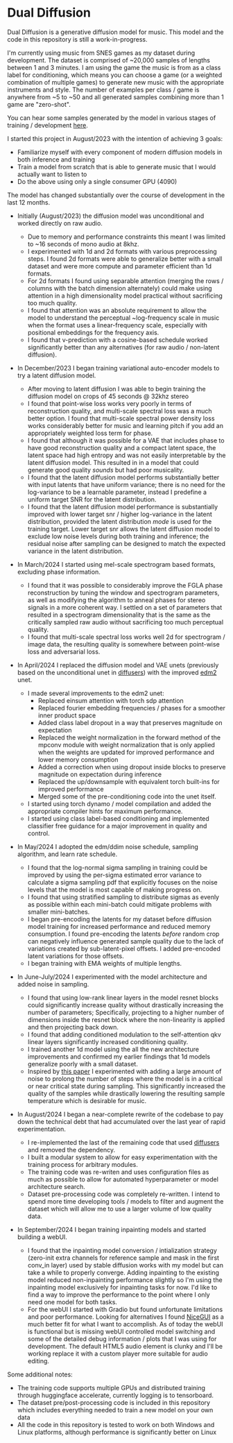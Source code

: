 # Dual Diffusion
Dual Diffusion is a generative diffusion model for music. This model and the code in this repository is still a work-in-progress.

I'm currently using music from SNES games as my dataset during development. The dataset is comprised of ~20,000 samples of lengths between 1 and 3 minutes. I am using the game the music is from as a class label for conditioning, which means you can choose a game (or a weighted combination of multiple games) to generate new music with the appropriate instruments and style. The number of examples per class / game is anywhere from ~5 to ~50 and all generated samples combining more than 1 game are "zero-shot".

You can hear some samples generated by the model in various stages of training / development [here](https://www.g-diffuser.com/dualdiffusion).

I started this project in August/2023 with the intention of achieving 3 goals:
* Familiarize myself with every component of modern diffusion models in both inference and training
* Train a model from scratch that is able to generate music that I would actually want to listen to
* Do the above using only a single consumer GPU (4090)

The model has changed substantially over the course of development in the last 12 months.

* Initially (August/2023) the diffusion model was unconditional and worked directly on raw audio.
   * Due to memory and performance constraints this meant I was limited to ~16 seconds of mono audio at 8khz.
   * I experimented with 1d and 2d formats with various preprocessing steps. I found 2d formats were able to generalize better with a small dataset and were more compute and parameter efficient than 1d formats.
   * For 2d formats I found using separable attention (merging the rows / columns with the batch dimension alternately) could make using attention in a high dimensionality model practical without sacrificing too much quality.
   * I found that attention was an absolute requirement to allow the model to understand the perceptual ~log-frequency scale in music when the format uses a linear-frequency scale, especially with positional embeddings for the frequency axis.
   * I found that v-prediction with a cosine-based schedule worked significantly better than any alternatives (for raw audio / non-latent diffusion).

* In December/2023 I began training variational auto-encoder models to try a latent diffusion model.
   * After moving to latent diffusion I was able to begin training the diffusion model on crops of 45 seconds @ 32khz stereo
   * I found that point-wise loss works very poorly in terms of reconstruction quality, and multi-scale spectral loss was a much better option. I found that multi-scale spectral power density loss works considerably better for music and learning pitch if you add an appropriately weighted loss term for phase.
   * I found that although it was possible for a VAE that includes phase to have good reconstruction quality and a compact latent space, the latent space had high entropy and was not easily interpretable by the latent diffusion model. This resulted in in a model that could generate good quality _sounds_ but had poor musicality.
   * I found that the latent diffusion model performs substantially better with input latents that have uniform variance; there is no need for the log-variance to be a learnable parameter, instead I predefine a uniform target SNR for the latent distribution.
   * I found that the latent diffusion model performance is substantially improved with lower target snr / higher log-variance in the latent distribution, provided the latent distribution _mode_ is used for the training target. Lower target snr allows the latent diffusion model to exclude low noise levels during both training and inference; the residual noise after sampling can be designed to match the expected variance in the latent distribution.

* In March/2024 I started using mel-scale spectrogram based formats, excluding phase information.
   * I found that it was possible to considerably improve the FGLA phase reconstruction by tuning the window and spectrogram parameters, as well as modifying the algorithm to anneal phases for stereo signals in a more coherent way. I settled on a set of parameters that resulted in a spectrogram dimensionality that is the same as the critically sampled raw audio without sacrificing too much perceptual quality.
   * I found that multi-scale spectral loss works well 2d for spectrogram / image data, the resulting quality is somewhere between point-wise loss and adversarial loss.

* In April/2024 I replaced the diffusion model and VAE unets (previously based on the unconditional unet in [diffusers](https://github.com/huggingface/diffusers)) with the improved [edm2](https://github.com/NVlabs/edm2) unet.
   * I made several improvements to the edm2 unet:
      * Replaced einsum attention with torch sdp attention
      * Replaced fourier embedding frequencies / phases for a smoother inner product space
      * Added class label dropout in a way that preserves magnitude on expectation
      * Replaced the weight normalization in the forward method of the mpconv module with weight normalization that is only applied when the weights are updated for improved performance and lower memory consumption
      * Added a correction when using dropout inside blocks to preserve magnitude on expectation during inference
      * Replaced the up/downsample with equivalent torch built-ins for improved performance
      * Merged some of the pre-conditioning code into the unet itself.
   * I started using torch dynamo / model compilation and added the appropriate compiler hints for maximum performance.
   * I started using class label-based conditioning and implemented classifier free guidance for a major improvement in quality and control.

* In May/2024 I adopted the edm/ddim noise schedule, sampling algorithm, and learn rate schedule.
   * I found that the log-normal sigma sampling in training could be improved by using the per-sigma estimated error variance to calculate a sigma sampling pdf that explicitly focuses on the noise levels that the model is most capable of making progress on.
   * I found that using stratified sampling to distribute sigmas as evenly as possible within each mini-batch could mitigate problems with smaller mini-batches.
   * I began pre-encoding the latents for my dataset before diffusion model training for increased performance and reduced memory consumption. I found pre-encoding the latents _before_ random crop can negatively influence generated sample quality due to the lack of variations created by sub-latent-pixel offsets. I added pre-encoded latent variations for those offsets.
   * I began training with EMA weights of multiple lengths.

* In June-July/2024 I experimented with the model architecture and added noise in sampling.
   * I found that using low-rank linear layers in the model resnet blocks could significantly increase quality without drastically increasing the number of parameters; Specifically, projecting to a higher number of dimensions inside the resnet block where the non-linearity is applied and then projecting back down.
   * I found that adding conditioned modulation to the self-attention qkv linear layers significantly increased conditioning quality.
   * I trained another 1d model using the all the new architecture improvements and confirmed my earlier findings that 1d models generalize poorly with a small dataset.
   * Inspired by [this paper](https://arxiv.org/abs/2310.17467v2) I experimented with adding a large amount of noise to prolong the number of steps where the model is in a critical or near critical state during sampling. This significantly increased the quality of the samples while drastically lowering the resulting sample temperature which is desirable for music.

* In August/2024 I began a near-complete rewrite of the codebase to pay down the technical debt that had accumulated over the last year of rapid experimentation.
   * I re-implemented the last of the remaining code that used [diffusers](https://github.com/huggingface/diffusers) and removed the dependency.
   * I built a modular system to allow for easy experimentation with the training process for arbitrary modules.
   * The training code was re-writen and uses configuration files as much as possible to allow for automated hyperparameter or model architecture search.
   * Dataset pre-processing code was completely re-written. I intend to spend more time developing tools / models to filter and augment the dataset which will allow me to use a larger volume of low quality data.

* In September/2024 I began training inpainting models and started building a webUI.
   * I found that the inpainting model conversion / intialization strategy (zero-init extra channels for reference sample and mask in the first conv_in layer) used by stable diffusion works with my model but can take a while to properly converge. Adding inpainting to the existing model reduced non-inpainting performance slightly so I'm using the inpainting model exclusively for inpainting tasks for now. I'd like to find a way to improve the performance to the point where I only need one model for both tasks.
   * For the webUI I started with Gradio but found unfortunate limitations and poor performance. Looking for alternatives I found [NiceGUI](https://github.com/zauberzeug/nicegui) as a much better fit for what I want to accomplish. As of today the webUI is functional but is missing webUI controlled model switching and some of the detailed debug information / plots that I was using for development. The default HTML5 audio element is clunky and I'll be working replace it with a custom player more suitable for audio editing.

Some additional notes:
* The training code supports multiple GPUs and distributed training through huggingface accelerate, currently logging is to tensorboard.
* The dataset pre/post-processing code is included in this repository which includes everything needed to train a new model on your own data
* All the code in this repository is tested to work on both Windows and Linux platforms, although performance is significantly better on Linux
